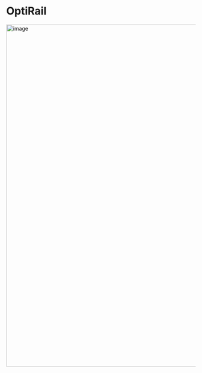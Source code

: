 # OptiRail

<img width="1600" height="910" alt="image" src="https://github.com/user-attachments/assets/f00e1e11-b8d4-4838-a0c6-2807431a8fec" />
